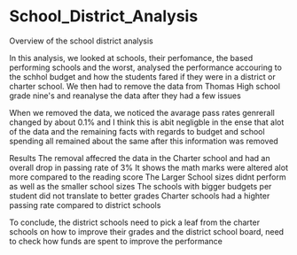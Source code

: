# School_District_Analysis


Overview of the school district analysis

In this analysis, we looked at schools, their perfomance, the based performing schools and the worst, analysed the performance accouring to the schhol budget and how the students fared if they were in a district or charter school. We then had to remove the data from Thomas High school grade nine's and reanalyse the data after they had a few issues

When we removed the data, we noticed the avarage pass rates genrerall changed by about 0.1% and I think this is abit negligble in the ense that alot of the data and the remaining facts with regards to budget and school spending all remained about the same after this information was removed
 
 Results
 The removal affecred the data in the Charter school and had an overall drop in passing rate of 3% 
 It shows the math marks were altered alot more compared to the reading score
 The Larger School sizes didnt perform as well as the smaller school sizes
 The schools with bigger budgets per student did not translate to better grades
 Charter schools had a highter passing rate compared to district schools
 
 To conclude, the district schools need to pick a leaf from the charter schools on how to improve their grades and the district school board, need to check how funds are spent to improve the performance
 
